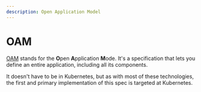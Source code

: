 ```yaml
---
description: Open Application Model
---
```


# OAM

[OAM](https://github.com/oam-dev/spec) stands for the **O**pen **A**pplication **M**ode. It's a specification that lets you define an entire application, including all its components.

It doesn't have to be in Kubernetes, but as with most of these technologies, the first and primary implementation of this spec is targeted at Kubernetes.


